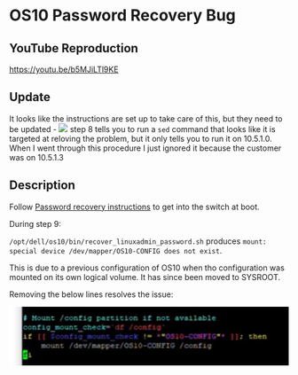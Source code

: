 # OS10 Password Recovery Bug

## YouTube Reproduction

https://youtu.be/b5MJiLTl9KE

## Update

It looks like the instructions are set up to take care of this, but they need to be updated - ![](https://www.dell.com/support/manuals/us/en/04/networking-s4148f-on/smartfabric-os-user-guide-10-5-1/recover-linux-password?guid=guid-4263f287-20e8-4f25-8092-75a532f0c7ea&lang=en-us) step 8 tells you to run a `sed` command that looks like it is targeted at reloving the problem, but it only tells you to run it on 10.5.1.0. When I went through this procedure I just ignored it because the customer was on 10.5.1.3

## Description

Follow [Password recovery instructions](https://www.dell.com/support/manuals/us/en/04/networking-s4148f-on/smartfabric-os-user-guide-10-5-1/recover-linux-password?guid=guid-4263f287-20e8-4f25-8092-75a532f0c7ea&lang=en-us) to get into the switch at boot.

During step 9:

`/opt/dell/os10/bin/recover_linuxadmin_password.sh` produces `mount: special device /dev/mapper/OS10-CONFIG does not exist`.

This is due to a previous configuration of OS10 when tho configuration was mounted on its own logical volume. It has since been moved to SYSROOT.

Removing the below lines resolves the issue:

![](images/lines.jpg)
